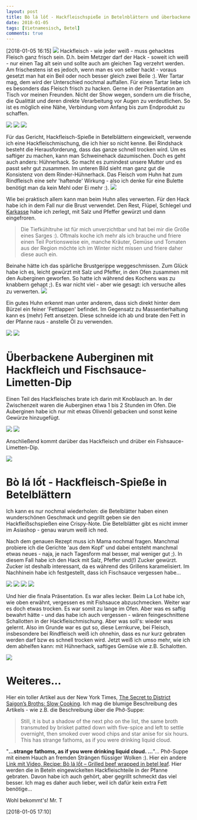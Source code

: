 ```yaml
---
layout: post
title: Bò lá lốt - Hackfleischspieße in Betelnblättern und überbackene Auberginen mit Hackfleisch und Fischsaucedip
date: 2018-01-05
tags: [Vietnamesisch, Betel]
comments: true
---
```

[2018-01-05 16:15]
<img class="fit image" src="{{site.baseurl}}/images/2018-01-05-final-presentation.jpg">
Hackfleisch - wie jeder weiß - muss gehacktes Fleisch ganz frisch sein. D.h. beim Metzger darf der Hack - soweit ich weiß - nur einen Tag alt sein und sollte auch am gleichen Tag verzehrt werden. Am frischestens ist es jedoch, wenn man es von selber hackt - voraus gesetzt man hat ein Beil oder noch besser gleich zwei Beile :). Wer Tartar mag, dem wird der Unterschied nochmal auffallen. Für einen Tartar liebe ich es besonders das Fleisch frisch zu hacken. Gerne in der Präsentation am Tisch vor meinen Freunden. Nicht der Show wegen, sondern um die frische, die Qualittät und deren direkte Verarbeitung vor Augen zu verdeutlichen. So ist es möglich eine Nähe, Verbindung vom Anfang bis zum Endprodukt zu schaffen.

<img class="fit image" src="{{site.baseurl}}/images/2018-01-05-minced-chicken.jpg">
<img class="image left" src="{{site.baseurl}}/images/2018-01-05-minced-chicken-beef-1.jpg">
<img class="image right" src="{{site.baseurl}}/images/2018-01-05-minced-chicken-beef-2.jpg">

Für das Gericht, Hackfleisch-Spieße in Betelblättern eingewickelt, verwende ich eine Hackfleischmischung, die ich hier so nicht kenne. Bei Rindshack besteht die Herausforderung, dass das ganze schnell trocken wird. Um es saftiger zu machen, kann man Schweinehack dazumischen. Doch es geht auch anders: Hühnerhack. So macht es zumindest unsere Mutter und es passt sehr gut zusammen. Im unteren Bild sieht man ganz gut die Konsistenz von dem Rinder-Hühnerhack. Das Fleisch vom Huhn hat zum Rindfleisch eine sehr 'haftende' Wirkung - also ich denke für eine Bulette benötigt man da kein Mehl oder Ei mehr :).
<img class="fit image" src="{{site.baseurl}}/images/2018-01-05-minced-chicken-beef-3.jpg">

Wie bei praktisch allem kann man beim Huhn alles verwerten. Für den Hack habe ich in dem Fall nur die Brust verwendet. Den Rest, Flüpel, Schlegel und [Karkasse](https://de.wikipedia.org/wiki/Karkasse_(Küche)) habe ich zerlegt, mit Salz und Pfeffer gewürzt und dann eingefroren.

> Die Tiefkühltruhe ist für mich unverzichtbar und hat bei mir die Größe eines Sarges :). Oftmals koche ich mehr als ich brauche und friere einen Teil Portionsweise ein, manche Kräuter, Gemüse und Tomaten aus der Region möchte ich im Winter nicht missen und friere daher diese auch ein.

Beinahe hätte ich das spärliche Brustgerippe weggeschmissen. Zum Glück habe ich es, leicht gewürzt mit Salz und Pfeffer, in den Ofen zusammen mit den Auberginen geworfen. So hatte ich während des Kochens was zu knabbern gehapt ;). Es war nicht viel - aber wie gesagt: ich versuche alles zu verwerten.
<img class="fit image" src="{{site.baseurl}}/images/2018-01-05-Brust-Gerippe.jpg">

Ein gutes Huhn erkennt man unter anderem, dass sich direkt hinter dem Bürzel ein feiner 'Fettlappen' befindet. Im Gegensatz zu Massentierhaltung kann es (mehr) Fett ansetzen. Diese schneide ich ab und brate den Fett in der Pfanne raus - anstelle Öl zu verwenden.

<img class="image left" src="{{site.baseurl}}/images/2018-01-05-gericht-2-aubergine-mit-hackfleisch-1.jpg">
<img class="image right" src="{{site.baseurl}}/images/2018-01-05-gericht-2-aubergine-mit-hackfleisch-2.jpg">

# Überbackene Auberginen mit Hackfleich und Fischsauce-Limetten-Dip

Einen Teil des Hackfleisches brate ich darin mit Knoblauch an. In der Zwischenzeit waren die Auberginen etwa 1 bis 2 Stunden im Ofen. Die Auberginen habe ich nur mit etwas Olivenöl gebacken und sonst keine Gewürze hinzugefügt.

<img class="image left" src="{{site.baseurl}}/images/2018-01-05-gericht-2-aubergine-mit-hackfleisch-3.jpg">
<img class="image right" src="{{site.baseurl}}/images/2018-01-05-gericht-2-aubergine-mit-hackfleisch-4.jpg">

Anschließend kommt darüber das Hackfleisch und drüber ein Fishsauce-Limetten-Dip.

<img class="fit image" src="{{site.baseurl}}/images/2018-01-05-gericht-2-aubergine-mit-hackfleisch-5.jpg">

# Bò lá lốt - Hackfleisch-Spieße in Betelblättern

Ich kann es nur nochmal wiederholen: die Betelblätter haben einen wunderschönen Geschmack und gegrillt geben sie den Hackfleißschspießen eine Crispy-Note. Die Betelblätter gibt es nicht immer im Asiashop - genau warum weiß ich ned.

Nach dem genauen Rezept muss ich Mama nochmal fragen. Manchmal probiere ich die Gerichte 'aus dem Kopf' und dabei entsteht manchmal etwas neues - naja, je nach Tagesform mal besser, mal weniger gut ;). In diesem Fall habe ich den Hack mit Salz, Pfeffer und(!) Zucker gewürzt. Zucker ist deshalb interessant, da es während des Grillens karamelisiert. Im Nachhinein habe ich festgestellt, dass ich Fischsauce vergessen habe...


<img class="image left" src="{{site.baseurl}}/images/2018-01-05-bo-la-lot-1.jpg">
<img class="image right" src="{{site.baseurl}}/images/2018-01-05-bo-la-lot-2.jpg">
<img class="image left" src="{{site.baseurl}}/images/2018-01-05-bo-la-lot-3.jpg">
<img class="image right" src="{{site.baseurl}}/images/2018-01-05-bo-la-lot-4.jpg">

Und hier die finala Präsentation. Es war alles lecker. Beim La Lot habe ich, wie oben erwähnt, vergessen es mit Fishsauce abzuschmecken. Weiter war es doch etwas trocken. Es war somit zu lange im Ofen. Aber was es saftig bewahrt hätte - und das habe ich auch vergessen - wären feingeschnittene Schallotten in der Hackfleischmischung. Aber was soll's: wieder was gelernt. Also im Grunde war es gut so, diese Lernkurve, bei Fleisch, insbesondere bei Rindfleisch weiß ich ohnehin, dass es nur kurz gebraten werden darf bzw es schnell trocken wird. Jetzt weiß ich umso mehr, wie ich dem abhelfen kann: mit Hühnerhack, saftiges Gemüse wie z.B. Schalotten.

<img class="fit image" src="{{site.baseurl}}/images/2018-01-05-final-presentation.jpg">

# Weiteres...

Hier ein toller Artikel aus der New York Times, [The Secret to District Saigon’s Broths: Slow Cooking](https://www.nytimes.com/2016/06/22/dining/district-saigon-vietnamese-restaurant-queens.html). Ich mag die blumige Beschreibung des Artikels - wie z.B. die Beschreibung über die Phở-Suppe:

> Still, it is but a shadow of the next pho on the list, the same broth transmuted by brisket patted down with five-spice and left to settle overnight, then smoked over wood chips and star anise for six hours. This has strange fathoms, as if you were drinking liquid cloud.

"**...strange fathoms, as if you were drinking liquid cloud. ...**"... Phở-Suppe mit einem Hauch an fremden Strängen flüssiger Wolken :). Hier ein andere [Link mit Video, Recipe: Bò lá lốt – Grilled beef wrapped in betel leaf](https://danangcuisine.com/recipes/recipe-56-bo-la-lot-grilled-beef-wrapped-in-betel-leaf/). Hier werden die in Beteln eingewickelten Hackfleischteile in der Pfanne gebraten. Davon habe ich auch gehört, aber gegrillt schmeckt das viel besser. Ich mag es daher auch lieber, weil ich dafür kein extra Fett benötige...

Wohl bekommt's! Mr. T

[2018-01-05 17:10]
